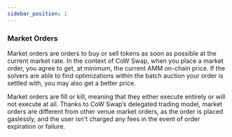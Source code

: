 ```yaml
---
sidebar_position: 1
---
```


### Market Orders

Market orders are orders to buy or sell tokens as soon as possible at the current market rate. In the context of CoW Swap, when you place a market order, you agree to get, at minimum, the current AMM on-chain price. If the solvers are able to find optimizations within the batch auction your order is settled with, you may also get a better price.

Market orders are fill or kill, meaning that they either execute entirely or will not execute at all. Thanks to CoW Swap’s delegated trading model, market orders are different from other venue market orders, as the order is placed gaslessly, and the user isn't charged any fees in the event of order expiration or failure.
